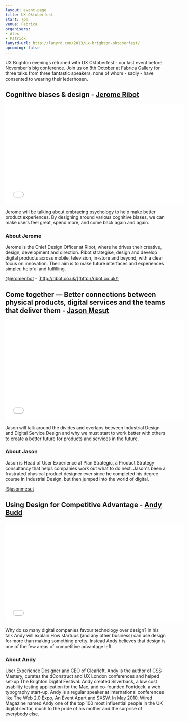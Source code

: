 ```yaml
---
layout: event-page
title: UX Oktoberfest
start: 7pm
venue: Fabrica
organisers: 
- Alex
- Patrick
lanyrd-url: http://lanyrd.com/2013/ux-brighton-oktoberfest/
upcoming: false
---
```


UX Brighton evenings returned with UX Oktoberfest - our last event before November's big conference. Join us on 8th October at Fabrica Gallery for three talks from three fantastic speakers, none of whom - sadly - have consented to wearing their lederhosen.

## Cognitive biases & design - [Jerome Ribot](http://twitter.com/ribotminimus)

<div class="embed-container vga">
<iframe width="560" height="315" src="//www.youtube.com/embed/SFPKRSAjsV4?list=PLmeBKCinpyZ-sEPG7a-pD0bHfU1Kfalu8" frameborder="0" allowfullscreen></iframe>	
</div>

Jerome will be talking about embracing psychology to help make better product experiences. By designing around various cognitive biases, we can make users feel great, spend more, and come back again and again.

### About Jerome

Jerome is the Chief Design Officer at Ribot, where he drives their creative, design, development and direction. Ribot strategise, design and develop digital products across mobile, television, in-store and beyond, with a clear focus on innovation. Their aim is to make future interfaces and experiences simpler, helpful and fulfilling.

[@jeromeribot](http://twitter.com/ribotminimus) - [http://ribot.co.uk/](http://ribot.co.uk/)


## Come together — Better connections between physical products, digital services and the teams that deliver them - [Jason Mesut](http://twitter.com/jasonmesut)

<div class="embed-container vga">
<iframe width="560" height="315" src="//www.youtube.com/embed/1JxC36cWWfw?list=PLmeBKCinpyZ-sEPG7a-pD0bHfU1Kfalu8" frameborder="0" allowfullscreen></iframe>	
</div>

Jason will talk around the divides and overlaps between Industrial Design and Digital Service Design and why we must start to work better with others to create a better future for products and services in the future.

### About Jason

Jason is Head of User Experience at Plan Strategic, a Product Strategy consultancy that helps companies work out what to do next. Jason's been a frustrated physical product designer ever since he completed his degree course in Industrial Design, but then jumped into the world of digital.

[@jasonmesut](http://twitter.com/jasonmesut)


## Using Design for Competitive Advantage - [Andy Budd](http://www.twitter.com/andybudd)

<div class="embed-container vga"><iframe width="560" height="315" src="//www.youtube.com/embed/otqFLcKGraQ?list=PLmeBKCinpyZ-sEPG7a-pD0bHfU1Kfalu8" frameborder="0" allowfullscreen></iframe></div>


Why do so many digital companies favour technology over design? In his talk Andy will explain How startups (and any other business) can use design for more than making something pretty. Instead Andy believes that design is one of the few areas of competitive advantage left.

### About Andy

User Experience Designer and CEO of Clearleft, Andy is the author of CSS Mastery, curates the dConstruct and UX London conferences and helped set-up The Brighton Digital Festival. Andy created Silverback, a low cost usability testing application for the Mac, and co-founded Fontdeck, a web typography start-up. Andy is a regular speaker at international conferences like The Web 2.0 Expo, An Event Apart and SXSW. In May 2010, Wired Magazine named Andy one of the top 100 most influential people in the UK digital sector, much to the pride of his mother and the surprise of everybody else.


<!-- ## Praise be to our mighty sponsors

Sponsor name

![Alt text](http://placekitten.com/200/124)

## Sponsor UX Brighton

- Sponsor us -->

